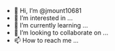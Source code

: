 - 👋 Hi, I’m @jmount10681
- 👀 I’m interested in ...
- 🌱 I’m currently learning ...
- 💞️ I’m looking to collaborate on ...
- 📫 How to reach me ...

<!---
jmount10681/jmount10681 is a ✨ special ✨ repository because its `README.md` (this file) appears on your GitHub profile.
You can click the Preview link to take a look at your changes.
--->
